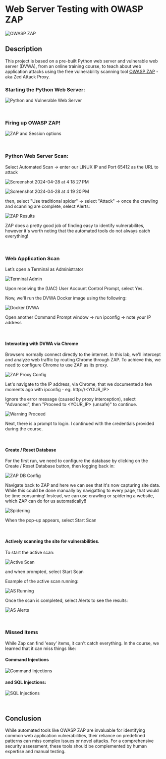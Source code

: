 # Web Server Testing with OWASP ZAP

![OWASP ZAP](https://github.com/Manny-D/Web-Application-Testing-OWASP-ZAP/assets/99146530/57ca2d3a-248c-4609-adff-a0434ecffabe)


## Description
This project is based on a pre-built Python web server and vulnerable web server (DVWA), from an online training course, to teach about web application attacks using the free vulnerability scanning tool [OWASP ZAP](https://www.zaproxy.org) - aka Zed Attack Proxy.

### Starting the Python Web Server:

![Python and Vulnerable Web Server](https://github.com/Manny-D/Web-Application-Testing-OWASP-ZAP/assets/99146530/541f25dc-85ef-4a89-9a75-9ae0411c8d93)

</br>

### Firing up OWASP ZAP!

![ZAP and Session options](https://github.com/Manny-D/Web-Application-Testing-OWASP-ZAP/assets/99146530/4cfcfc29-a121-464e-9e86-58944a7ad421)

</br>

### Python Web Server Scan:

Select Automated Scan -> enter our LINUX IP and Port 65412 as the URL to attack <br>

![Screenshot 2024-04-28 at 4 18 27 PM](https://github.com/Manny-D/Web-Application-Testing-OWASP-ZAP/assets/99146530/44274f9c-6ba5-4d9f-b062-4e9d3745ef54) <br>

![Screenshot 2024-04-28 at 4 19 20 PM](https://github.com/Manny-D/Web-Application-Testing-OWASP-ZAP/assets/99146530/99a4a058-51d9-43f8-acec-fa77cd1ca1c3)

then, select "Use traditional spider" -> select "Attack" -> once the crawling and scanning are complete, select Alerts:

![ZAP Results](https://github.com/Manny-D/Web-Application-Testing-OWASP-ZAP/assets/99146530/613b4c82-3494-4c3f-a9b5-992021c01243)

ZAP does a pretty good job of finding easy to identify vulnerabilites, however it's worth noting that the automated tools do not always catch everything!

</br>

### Web Application Scan

Let’s open a Terminal as Administrator

![Terminal Admin](https://github.com/Manny-D/Web-Application-Testing-OWASP-ZAP/assets/99146530/47924475-5c7d-438a-9ccd-3cf39684b4ca)

Upon receiving the (UAC) User Account Control Prompt, select Yes.

Now, we'll run the DVWA Docker image using the following:

![Docker DVWA ](https://github.com/Manny-D/Web-Application-Testing-OWASP-ZAP/assets/99146530/a057342f-193f-4c1b-874c-e12aa2ef0be3)

Open another Command Prompt window -> run ipconfig -> note your IP address

<br/>

#### Interacting with DVWA via Chrome

Browsers normally connect directly to the internet. In this lab, we'll intercept and analyze web traffic by routing Chrome through ZAP. To achieve this, we need to configure Chrome to use ZAP as its proxy.

![ZAP Proxy Config](https://github.com/Manny-D/Web-Application-Testing-OWASP-ZAP/assets/99146530/2fc38cea-5974-4458-a66c-8bb69cb3e2d9)


Let's navigate to the IP address, via Chrome, that we documented a few moments ago with ipconfig - eg. http://<YOUR_IP> 

Ignore the error message (caused by proxy interception), select "Advanced", then "Proceed to <YOUR_IP> (unsafe)" to continue.

![Warning Proceed](https://github.com/Manny-D/Web-Application-Testing-OWASP-ZAP/assets/99146530/88454019-dbe0-4bdc-83ad-0c6bbc1d230c)

Next, there is a prompt to login. I continued with the credentials provided during the course. 

<br/>

#### Create / Reset Database

For the first run, we need to configure the database by clicking on the Create / Reset Database button, then logging back in:

![ZAP DB Config](https://github.com/Manny-D/Web-Application-Testing-OWASP-ZAP/assets/99146530/191d8faf-2107-482e-b508-c803a0e15e4d)

Navigate back to ZAP and here we can see that it's now capturing site data. While this could be done manually by navigatting to every page, that would be time consuming! 
Instead, we can use crawling or spidering a website, which ZAP can do for us automatically!!

![Spidering](https://github.com/Manny-D/Web-Application-Testing-OWASP-ZAP/assets/99146530/1d16c617-dc2b-4bb7-8b31-be9686537ace)

When the pop-up appears, select Start Scan

<br/>

#### Actively scanning the site for vulnerabilities.

To start the active scan:

![Active Scan](https://github.com/Manny-D/Web-Application-Testing-OWASP-ZAP/assets/99146530/c60951c0-51bd-49f0-8289-bad72943be3e)

and when prompted, select Start Scan

Example of the active scan running:

![AS Running](https://github.com/Manny-D/Web-Application-Testing-OWASP-ZAP/assets/99146530/0a4b940c-8a72-402f-b2d6-5cecaa853316)

Once the scan is completed, select Alerts to see the results:

![AS Alerts](https://github.com/Manny-D/Web-Application-Testing-OWASP-ZAP/assets/99146530/eb2c5bb1-4d42-4e22-9ece-b955a12b08bf)

<br/>

### Missed items

While Zap can find 'easy' items, it can't catch everything. In the course, we learned that it can miss things like: 

#### Command Injections 

![Command Injections](https://github.com/Manny-D/Web-Application-Testing-OWASP-ZAP/assets/99146530/88bd2870-8732-43fe-8a7b-3ff5f7125c07)

#### and SQL Injections:

![SQL Injections](https://github.com/Manny-D/Web-Application-Testing-OWASP-ZAP/assets/99146530/52257a44-63d2-4b70-8c25-ee3714d7a1e3)

<br/>

## Conclusion 
While automated tools like OWASP ZAP are invaluable for identifying common web application vulnerabilities, their reliance on predefined patterns can miss complex issues or novel attacks.  For a comprehensive security assessment, these tools should be complemented by human expertise and manual testing.
